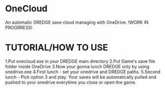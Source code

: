 # OneCloud
An automatic DREDGE save cloud managing with OneDrive. 
!WORK IN PROGRRESS!
# TUTORIAL/HOW TO USE
1.Put onecloud.exe in your DREDGE main directory 
2.Put Game's save file folder inside OneDrive 
3.Now your gonna lunch DREDGE only by using onedrive.exe 
4.First lunch - set your onedrive and DREDGE paths. 
5.Second lunch - Pick option 3 and play. Your saves will be automatically pulled and pushed to your onedrive everytime you close or open the game.
